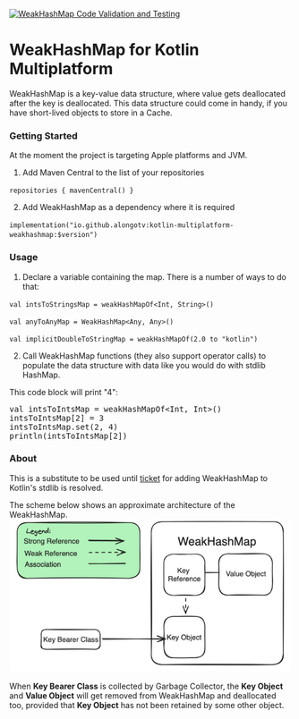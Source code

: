 [![WeakHashMap Code Validation and Testing](https://github.com/alongotv/WeakHashMap/actions/workflows/code_validation.yml/badge.svg)](https://github.com/alongotv/WeakHashMap/actions/workflows/code_validation.yml)
# WeakHashMap for Kotlin Multiplatform

WeakHashMap is a key-value data structure, where value gets deallocated after the key is
deallocated.
This data structure could come in handy, if you have short-lived objects to store in a Cache.

### Getting Started

At the moment the project is targeting Apple platforms and JVM.

1. Add Maven Central to the list of your repositories

``
repositories { mavenCentral() }
``

2. Add WeakHashMap as a dependency where it is required

``
implementation("io.github.alongotv:kotlin-multiplatform-weakhashmap:$version")
``

### Usage

1. Declare a variable containing the map. There is a number of ways to do that:

``
val intsToStringsMap = weakHashMapOf<Int, String>()
``

``
val anyToAnyMap = WeakHashMap<Any, Any>()
``

``
val implicitDoubleToStringMap = weakHashMapOf(2.0 to "kotlin")
``

2. Call WeakHashMap functions (they also support operator calls) to populate the data structure with
   data like you would do with stdlib HashMap.

This code block will print "4":
<pre>
val intsToIntsMap = weakHashMapOf&lt;Int, Int&gt;()
intsToIntsMap[2] = 3
intsToIntsMap.set(2, 4)
println(intsToIntsMap[2])
</pre>

### About

This is a substitute to be used until [ticket](https://youtrack.jetbrains.com/issue/KT-48075) for
adding WeakHashMap to Kotlin's stdlib is resolved.

The scheme below shows an approximate architecture of
the WeakHashMap.
![example](./img/weakhashmap_scheme.png)

When **Key Bearer Class** is collected by Garbage Collector, the **Key Object** and **Value Object**
will get removed from WeakHashMap and deallocated too, provided
that **Key Object** has not been retained by some other object.

